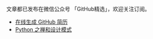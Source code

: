 文章都已发布在微信公众号 「GitHub精选」，欢迎关注订阅。

* [在线生成 GitHub 简历](_posts/GitHubResume.md)
* [Python 之禅和设计模式](_post/ZenOfPython.md)

